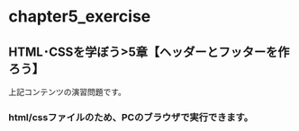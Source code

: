 # chapter5_exercise
## HTML･CSSを学ぼう>5章【ヘッダーとフッターを作ろう】
上記コンテンツの演習問題です。
### html/cssファイルのため、PCのブラウザで実行できます。
